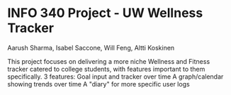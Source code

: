 # INFO 340 Project - UW Wellness Tracker
Aarush Sharma, Isabel Saccone, Will Feng, Altti Koskinen

This project focuses on delivering a more niche Wellness and Fitness tracker catered to college students, with features important to them specifically.
3 features: 
Goal input and tracker over time
A graph/calendar showing trends over time
A "diary" for more specific user logs

